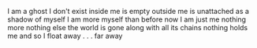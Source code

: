 I am a ghost 
I don't exist 
inside me is empty 
outside me is unattached 
as a shadow 
of myself
I am more myself 
than before
now I am just me
nothing more 
nothing else 
the world is gone 
along with all its chains 
nothing holds me 
and so I float 
away
. . . far away